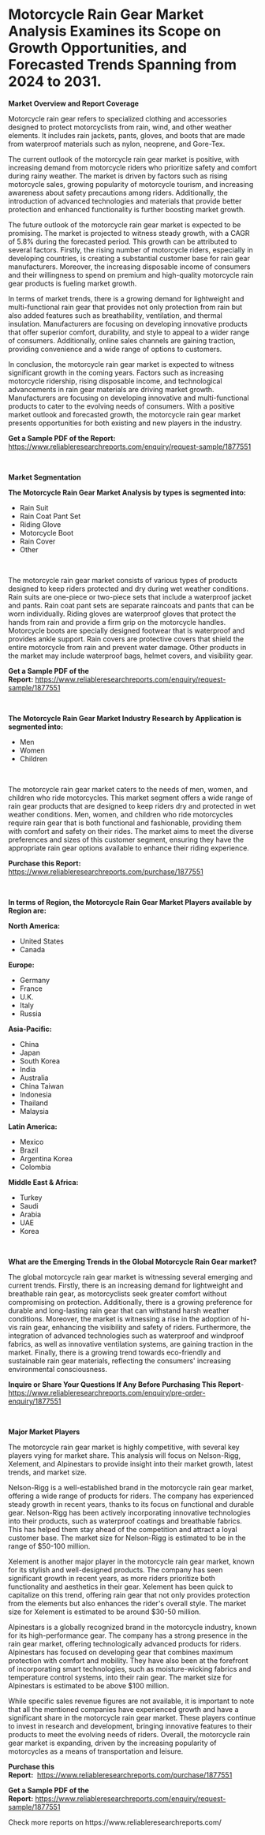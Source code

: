 <p><h1>Motorcycle Rain Gear Market Analysis Examines its Scope on Growth Opportunities, and Forecasted Trends Spanning from 2024 to 2031.</h1></p><p><strong>Market Overview and Report Coverage</strong></p>
<p><p>Motorcycle rain gear refers to specialized clothing and accessories designed to protect motorcyclists from rain, wind, and other weather elements. It includes rain jackets, pants, gloves, and boots that are made from waterproof materials such as nylon, neoprene, and Gore-Tex.</p><p>The current outlook of the motorcycle rain gear market is positive, with increasing demand from motorcycle riders who prioritize safety and comfort during rainy weather. The market is driven by factors such as rising motorcycle sales, growing popularity of motorcycle tourism, and increasing awareness about safety precautions among riders. Additionally, the introduction of advanced technologies and materials that provide better protection and enhanced functionality is further boosting market growth.</p><p>The future outlook of the motorcycle rain gear market is expected to be promising. The market is projected to witness steady growth, with a CAGR of 5.8% during the forecasted period. This growth can be attributed to several factors. Firstly, the rising number of motorcycle riders, especially in developing countries, is creating a substantial customer base for rain gear manufacturers. Moreover, the increasing disposable income of consumers and their willingness to spend on premium and high-quality motorcycle rain gear products is fueling market growth.</p><p>In terms of market trends, there is a growing demand for lightweight and multi-functional rain gear that provides not only protection from rain but also added features such as breathability, ventilation, and thermal insulation. Manufacturers are focusing on developing innovative products that offer superior comfort, durability, and style to appeal to a wider range of consumers. Additionally, online sales channels are gaining traction, providing convenience and a wide range of options to customers.</p><p>In conclusion, the motorcycle rain gear market is expected to witness significant growth in the coming years. Factors such as increasing motorcycle ridership, rising disposable income, and technological advancements in rain gear materials are driving market growth. Manufacturers are focusing on developing innovative and multi-functional products to cater to the evolving needs of consumers. With a positive market outlook and forecasted growth, the motorcycle rain gear market presents opportunities for both existing and new players in the industry.</p></p>
<p><strong>Get a Sample PDF of the Report:</strong> <a href="https://www.reliableresearchreports.com/enquiry/request-sample/1877551">https://www.reliableresearchreports.com/enquiry/request-sample/1877551</a></p>
<p>&nbsp;</p>
<p><strong>Market Segmentation</strong></p>
<p><strong>The Motorcycle Rain Gear Market Analysis by types is segmented into:</strong></p>
<p><ul><li>Rain Suit</li><li>Rain Coat Pant Set</li><li>Riding Glove</li><li>Motorcycle Boot</li><li>Rain Cover</li><li>Other</li></ul></p>
<p>&nbsp;</p>
<p><p>The motorcycle rain gear market consists of various types of products designed to keep riders protected and dry during wet weather conditions. Rain suits are one-piece or two-piece sets that include a waterproof jacket and pants. Rain coat pant sets are separate raincoats and pants that can be worn individually. Riding gloves are waterproof gloves that protect the hands from rain and provide a firm grip on the motorcycle handles. Motorcycle boots are specially designed footwear that is waterproof and provides ankle support. Rain covers are protective covers that shield the entire motorcycle from rain and prevent water damage. Other products in the market may include waterproof bags, helmet covers, and visibility gear.</p></p>
<p><strong>Get a Sample PDF of the Report:</strong>&nbsp;<a href="https://www.reliableresearchreports.com/enquiry/request-sample/1877551">https://www.reliableresearchreports.com/enquiry/request-sample/1877551</a></p>
<p>&nbsp;</p>
<p><strong>The Motorcycle Rain Gear Market Industry Research by Application is segmented into:</strong></p>
<p><ul><li>Men</li><li>Women</li><li>Children</li></ul></p>
<p>&nbsp;</p>
<p><p>The motorcycle rain gear market caters to the needs of men, women, and children who ride motorcycles. This market segment offers a wide range of rain gear products that are designed to keep riders dry and protected in wet weather conditions. Men, women, and children who ride motorcycles require rain gear that is both functional and fashionable, providing them with comfort and safety on their rides. The market aims to meet the diverse preferences and sizes of this customer segment, ensuring they have the appropriate rain gear options available to enhance their riding experience.</p></p>
<p><strong>Purchase this Report:</strong>&nbsp; <a href="https://www.reliableresearchreports.com/purchase/1877551">https://www.reliableresearchreports.com/purchase/1877551</a></p>
<p>&nbsp;</p>
<p><strong>In terms of Region, the Motorcycle Rain Gear Market Players available by Region are:</strong></p>
<p>
    <p> <strong> North America: </strong>
        <ul>
            <li>United States</li>
            <li>Canada</li>
        </ul>
        </p> 
    <p> <strong> Europe: </strong>
        <ul>
            <li>Germany</li>
            <li>France</li>
            <li>U.K.</li>
            <li>Italy</li>
            <li>Russia</li>
        </ul>
        </p> 
    <p> <strong> Asia-Pacific: </strong>
        <ul>
            <li>China</li>
            <li>Japan</li>
            <li>South Korea</li>
            <li>India</li>
            <li>Australia</li>
            <li>China Taiwan</li>
            <li>Indonesia</li>
            <li>Thailand</li>
            <li>Malaysia</li>
        </ul>
        </p> 
    <p> <strong> Latin America: </strong>
        <ul>
            <li>Mexico</li>
            <li>Brazil</li>
            <li>Argentina Korea</li>
            <li>Colombia</li>
        </ul>
        </p> 
    <p> <strong> Middle East & Africa: </strong>
        <ul>
            <li>Turkey</li>
            <li>Saudi</li>
            <li>Arabia</li>
            <li>UAE</li>
            <li>Korea</li>
        </ul>
    </p>
    </p>
<p>&nbsp;</p>
<p><strong>What are the Emerging Trends in the Global Motorcycle Rain Gear market?</strong></p>
<p><p>The global motorcycle rain gear market is witnessing several emerging and current trends. Firstly, there is an increasing demand for lightweight and breathable rain gear, as motorcyclists seek greater comfort without compromising on protection. Additionally, there is a growing preference for durable and long-lasting rain gear that can withstand harsh weather conditions. Moreover, the market is witnessing a rise in the adoption of hi-vis rain gear, enhancing the visibility and safety of riders. Furthermore, the integration of advanced technologies such as waterproof and windproof fabrics, as well as innovative ventilation systems, are gaining traction in the market. Finally, there is a growing trend towards eco-friendly and sustainable rain gear materials, reflecting the consumers' increasing environmental consciousness.</p></p>
<p><strong>Inquire or Share Your Questions If Any Before Purchasing This Report</strong>- <a href="https://www.reliableresearchreports.com/enquiry/pre-order-enquiry/1877551">https://www.reliableresearchreports.com/enquiry/pre-order-enquiry/1877551</a></p>
<p>&nbsp;</p>
<p><strong>Major Market Players</strong></p>
<p><p>The motorcycle rain gear market is highly competitive, with several key players vying for market share. This analysis will focus on Nelson-Rigg, Xelement, and Alpinestars to provide insight into their market growth, latest trends, and market size.</p><p>Nelson-Rigg is a well-established brand in the motorcycle rain gear market, offering a wide range of products for riders. The company has experienced steady growth in recent years, thanks to its focus on functional and durable gear. Nelson-Rigg has been actively incorporating innovative technologies into their products, such as waterproof coatings and breathable fabrics. This has helped them stay ahead of the competition and attract a loyal customer base. The market size for Nelson-Rigg is estimated to be in the range of $50-100 million.</p><p>Xelement is another major player in the motorcycle rain gear market, known for its stylish and well-designed products. The company has seen significant growth in recent years, as more riders prioritize both functionality and aesthetics in their gear. Xelement has been quick to capitalize on this trend, offering rain gear that not only provides protection from the elements but also enhances the rider's overall style. The market size for Xelement is estimated to be around $30-50 million.</p><p>Alpinestars is a globally recognized brand in the motorcycle industry, known for its high-performance gear. The company has a strong presence in the rain gear market, offering technologically advanced products for riders. Alpinestars has focused on developing gear that combines maximum protection with comfort and mobility. They have also been at the forefront of incorporating smart technologies, such as moisture-wicking fabrics and temperature control systems, into their rain gear. The market size for Alpinestars is estimated to be above $100 million.</p><p>While specific sales revenue figures are not available, it is important to note that all the mentioned companies have experienced growth and have a significant share in the motorcycle rain gear market. These players continue to invest in research and development, bringing innovative features to their products to meet the evolving needs of riders. Overall, the motorcycle rain gear market is expanding, driven by the increasing popularity of motorcycles as a means of transportation and leisure.</p></p>
<p><strong>Purchase this Report:</strong>&nbsp;&nbsp;<a href="https://www.reliableresearchreports.com/purchase/1877551">https://www.reliableresearchreports.com/purchase/1877551</a></p>
<p></p>
<p><strong>Get a Sample PDF of the Report:</strong>&nbsp;<a href="https://www.reliableresearchreports.com/enquiry/request-sample/1877551">https://www.reliableresearchreports.com/enquiry/request-sample/1877551</a></p>
<p>Check more reports on https://www.reliableresearchreports.com/</p>